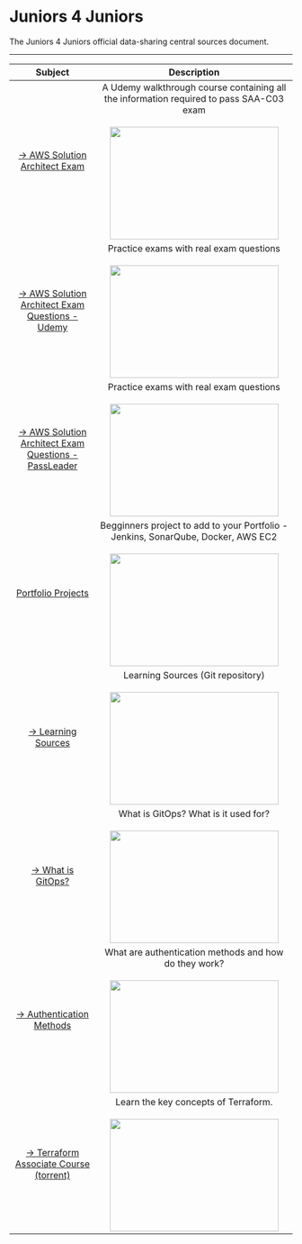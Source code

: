 # Juniors 4 Juniors

The Juniors 4 Juniors official data-sharing central sources document.

---

|                                                                  Subject                                                                  |                                                                                                                                   Description                                                                                                                                    |
|:-----------------------------------------------------------------------------------------------------------------------------------------:|:--------------------------------------------------------------------------------------------------------------------------------------------------------------------------------------------------------------------------------------------------------------------------------:|
|             [-> AWS Solution Architect Exam](https://www.udemy.com/course/aws-certified-solutions-architect-associate-saa-c03/)              |                            A Udemy walkthrough course containing all the information required to pass SAA-C03 exam <br><br><img src="https://github.com/yuvalpress/juniors4juniors/assets/16977090/2b61dc46-5c74-4f13-9569-d675a5a42158" width="300" height="200">                            |
| [-> AWS Solution Architect Exam Questions - Udemy](https://www.udemy.com/course/practice-exams-aws-certified-solutions-architect-associate/) |                                                    Practice exams with real exam questions <br><br><img src="https://github.com/yuvalpress/juniors4juniors/assets/16977090/4675711d-03bb-4db9-aee4-c5dad8402cd1" width="300" height="200">                                                    |
|                           [-> AWS Solution Architect Exam Questions - PassLeader](https://www.passleader.com/saa-c03.html)                            | Practice exams with real exam questions <br><br><img src="https://github.com/yuvalpress/juniors4juniors/assets/16977090/fde2dd12-c493-43e0-a21c-b9527c6e45f9" width="300" height="200"> |
|             [Portfolio Projects](https://ritik3311.hashnode.dev/build-a-cicd-pipeline-using-jenkins-sonarqube-docker-and-aws)             |                               Begginners project to add to your Portfolio - Jenkins, SonarQube, Docker, AWS EC2 <br><br><img src="https://github.com/yuvalpress/juniors4juniors/assets/16977090/d8f01663-4c17-4b12-b922-0ff24e415b9c" width="300" height="200">                               |
|                                        [-> Learning Sources](https://github.com/Pradumnasaraf/DevOps)                                        |                                                       Learning Sources (Git repository) <br><br><img src="https://github.com/yuvalpress/juniors4juniors/assets/16977090/b0d19dd9-94f3-472c-ad5b-158dc2ebdb9b" width="300" height="200">                                                       |
|                                        [-> What is GitOps?](https://medium.com/@Anita-ihuman/build-a-fully-automated-devops-pipeline-with-gitops-5dbf490b06c9)                                        |                                                       What is GitOps? What is it used for? <br><br><img src="https://miro.medium.com/v2/resize:fit:1400/1*EPa-9VbOqL5OH3Xkg-StaA.png" width="300" height="200">                                                       |
|                                        [-> Authentication Methods](https://www.globalsign.com/en-sg/blog/what-is-authentication)                                        |                                                       What are authentication methods and how do they work? <br><br><img src="https://www.simplilearn.com/ice9/free_resources_article_thumb/The_Importance_of_User_Authentication_Methods_in_Cyber_Security.jpg" width="300" height="200">                                                       |
|                                        [-> Terraform Associate Course (torrent)](https://thepiratebay.party/torrent/68502290/HashiCorp_Certified_Terraform_Associate)                                        |                                                       Learn the key concepts of Terraform. <br><br><img src="https://www.datocms-assets.com/58478/1640019487-og-image.png" width="300" height="200">                                                       |
